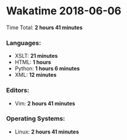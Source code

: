 # Wakatime 2018-06-06

Time Total: **2 hours 41 minutes**

### Languages:
- XSLT: **21 minutes** 
- HTML: **1 hours** 
- Python: **1 hours 6 minutes** 
- XML: **12 minutes** 

### Editors:
- Vim: **2 hours 41 minutes** 

### Operating Systems:
- Linux: **2 hours 41 minutes** 

